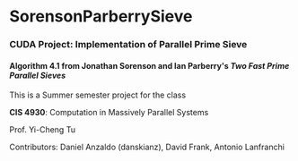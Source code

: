 # SorensonParberrySieve
### CUDA Project: Implementation of Parallel Prime Sieve

#### **Algorithm 4.1** from Jonathan Sorenson and Ian Parberry's *Two Fast Prime Parallel Sieves*

This is a Summer semester project for the class

**CIS 4930**: Computation in Massively Parallel Systems

Prof. Yi-Cheng Tu

Contributors:
Daniel Anzaldo (danskianz), David Frank, Antonio Lanfranchi
